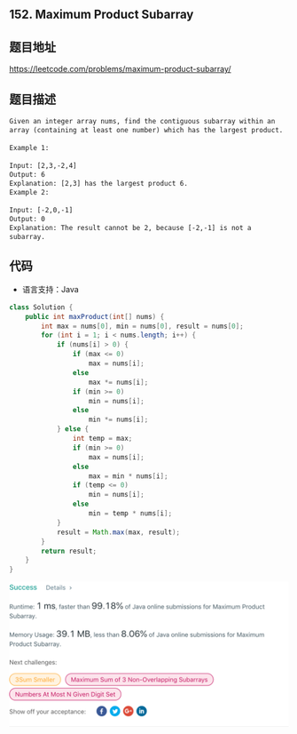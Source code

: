 ## 152. Maximum Product Subarray

## 题目地址
https://leetcode.com/problems/maximum-product-subarray/

## 题目描述
```
Given an integer array nums, find the contiguous subarray within an array (containing at least one number) which has the largest product.

Example 1:

Input: [2,3,-2,4]
Output: 6
Explanation: [2,3] has the largest product 6.
Example 2:

Input: [-2,0,-1]
Output: 0
Explanation: The result cannot be 2, because [-2,-1] is not a subarray.
```


## 代码
* 语言支持：Java

```java
class Solution {
    public int maxProduct(int[] nums) {
        int max = nums[0], min = nums[0], result = nums[0];
        for (int i = 1; i < nums.length; i++) {
            if (nums[i] > 0) {
                if (max <= 0)
                    max = nums[i];
                else
                    max *= nums[i];
                if (min >= 0)
                    min = nums[i];
                else
                    min *= nums[i];
            } else {
                int temp = max;
                if (min >= 0)
                    max = nums[i];
                else
                    max = min * nums[i];
                if (temp <= 0)
                    min = nums[i];
                else
                    min = temp * nums[i];
            }
            result = Math.max(max, result);
        }
        return result;
    }
}
```
![](../../static-file/problems/leetcode.com_problems_maximum-product-subarray_.png)